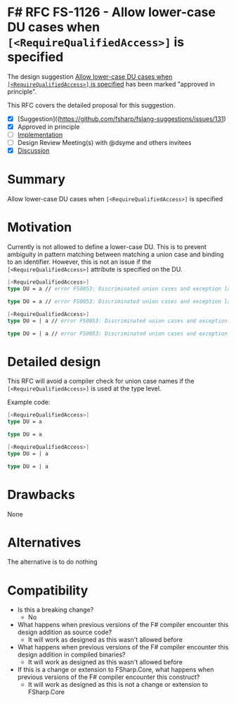 # F# RFC FS-1126 - Allow lower-case DU cases when `[<RequireQualifiedAccess>]` is specified

The design suggestion [Allow lower-case DU cases when `[<RequireQualifiedAccess>]` is specified](https://github.com/fsharp/fslang-suggestions/issues/131) has been marked "approved in principle".

This RFC covers the detailed proposal for this suggestion.

- [x] [Suggestion]((https://github.com/fsharp/fslang-suggestions/issues/131)
- [x] Approved in principle
- [ ] [Implementation](https://github.com/dotnet/fsharp/pull/FILL-ME-IN)
- [ ] Design Review Meeting(s) with @dsyme and others invitees
- [X] [Discussion](https://github.com/fsharp/fslang-design/discussions/685)

# Summary
Allow lower-case DU cases when `[<RequireQualifiedAccess>]` is specified

# Motivation
Currently is not allowed to define a lower-case DU. This is to prevent ambiguity in pattern matching between matching a union case and binding to an identifier.
However, this is not an issue if the `[<RequireQualifiedAccess>]` attribute is specified on the DU.

```fs
[<RequireQualifiedAccess>]
type DU = a // error FS0053: Discriminated union cases and exception labels must be uppercase identifiers

type DU = a // error FS0053: Discriminated union cases and exception labels must be uppercase identifiers

[<RequireQualifiedAccess>]
type DU = | a // error FS0053: Discriminated union cases and exception labels must be uppercase identifiers

type DU = | a // error FS0053: Discriminated union cases and exception labels must be uppercase identifiers
```

# Detailed design
This RFC will avoid a compiler check for union case names if the `[<RequireQualifiedAccess>]` is used at the type level.

Example code:

```fsharp
[<RequireQualifiedAccess>]
type DU = a 

type DU = a

[<RequireQualifiedAccess>]
type DU = | a

type DU = | a
```

# Drawbacks
None

# Alternatives
The alternative is to do nothing

# Compatibility

* Is this a breaking change?
  * No
* What happens when previous versions of the F# compiler encounter this design addition as source code? 
  * It will work as designed as this wasn't allowed before
* What happens when previous versions of the F# compiler encounter this design addition in compiled binaries?
  * It will work as designed as this wasn't allowed before
* If this is a change or extension to FSharp.Core, what happens when previous versions of the F# compiler encounter this construct?
  * It will work as designed as this is not a change or extension to FSharp.Core